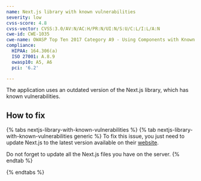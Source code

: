 ```yaml
---
name: Next.js library with known vulnerabilities
severity: low
cvss-score: 4.8
cvss-vector: CVSS:3.0/AV:N/AC:H/PR:N/UI:N/S:U/C:L/I:L/A:N
cwe-id: CWE-1035
cwe-name: OWASP Top Ten 2017 Category A9 - Using Components with Known Vulnerabilities
compliance:
  HIPAA: 164.306(a)
  ISO 27001: A.8.9
  owasp10: A5, A6
  pci: '6.2'

---            
```


The application uses an outdated version of the Next.js library, which has known vulnerabilities.

## How to fix

{% tabs nextjs-library-with-known-vulnerabilities %}
{% tab nextjs-library-with-known-vulnerabilities generic %}
To fix this issue, you just need to update Next.js to the latest version available on their [website](https://nextjs.org/).

Do not forget to update all the Next.js files you have on the server.
{% endtab %}

{% endtabs %}

